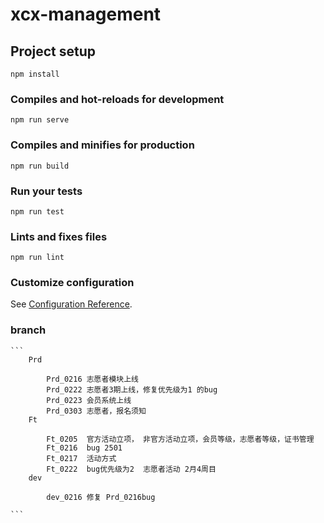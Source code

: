 # xcx-management

## Project setup
```
npm install
```

### Compiles and hot-reloads for development
```
npm run serve
```

### Compiles and minifies for production
```
npm run build
```

### Run your tests
```
npm run test
```

### Lints and fixes files
```
npm run lint
```

### Customize configuration
See [Configuration Reference](https://cli.vuejs.org/config/).


### branch
    ```
        Prd

            Prd_0216 志愿者模块上线
            Prd_0222 志愿者3期上线，修复优先级为1 的bug
            Prd_0223 会员系统上线
            Prd_0303 志愿者，报名须知
        Ft

            Ft_0205  官方活动立项， 非官方活动立项，会员等级，志愿者等级，证书管理
            Ft_0216  bug 2501
            Ft_0217  活动方式 
            Ft_0222  bug优先级为2  志愿者活动 2月4周目
        dev

            dev_0216 修复 Prd_0216bug

    ```